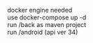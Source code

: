 docker engine needed <br>
use docker-compose up -d <br>
run /back as maven project <br>
run /android (api ver 34) <br>
